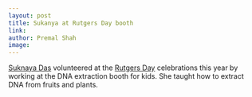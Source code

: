 ```yaml
---
layout: post
title: Sukanya at Rutgers Day booth
link: 
author: Premal Shah
image: 
---
```


[Suknaya Das](/team/sukanya-das) volunteered at the [Rutgers Day](https://rutgersday.rutgers.edu/) celebrations this year by working at the DNA extraction booth for kids. She taught how to extract DNA from fruits and plants.
